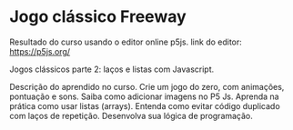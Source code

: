 # Jogo clássico Freeway

Resultado do curso usando o editor online p5js.
link do editor: https://p5js.org/


Jogos clássicos parte 2: laços e listas com Javascript.

Descrição do aprendido no curso.
Crie um jogo do zero, com animações, pontuação e sons.
Saiba como adicionar imagens no P5 Js.
Aprenda na prática como usar listas (arrays).
Entenda como evitar código duplicado com laços de repetição.
Desenvolva sua lógica de programação.